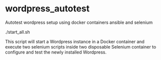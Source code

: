 wordpress_autotest
==================

Autotest wordpress setup using docker containers ansible and selenium

./start_all.sh

This script will start a Wordpress instance in a Docker container and execute two selenium scripts inside two disposable Selenium container to configure and test the newly installed Wordpress.

